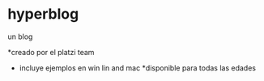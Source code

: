 # hyperblog
un blog

*creado por el platzi team
* incluye ejemplos en win lin and mac
*disponible para todas las edades